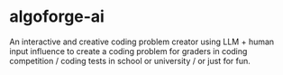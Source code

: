 # algoforge-ai
An interactive and creative coding problem creator using LLM + human input influence to create a coding problem for graders in coding competition / coding tests in school or university / or just for fun.

